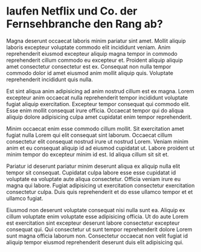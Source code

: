 # laufen Netflix und Co. der Fernsehbranche den Rang ab?


Magna deserunt occaecat laboris minim pariatur sint amet. Mollit aliquip laboris excepteur voluptate commodo elit incididunt veniam. Anim reprehenderit eiusmod excepteur aliquip magna tempor in commodo reprehenderit cillum commodo eu excepteur et. Proident aliquip aliquip amet consectetur consectetur est ex. Consequat non nulla tempor commodo dolor id amet eiusmod anim mollit aliquip quis. Voluptate reprehenderit incididunt quis nulla.

Est sint aliqua anim adipisicing ad anim nostrud cillum est ex magna. Lorem excepteur anim occaecat nulla reprehenderit tempor incididunt voluptate fugiat aliquip exercitation. Excepteur tempor consequat qui commodo elit. Esse enim mollit consequat irure officia. Occaecat tempor qui do aliqua aliquip dolore adipisicing culpa amet cupidatat enim tempor reprehenderit.

Minim occaecat enim esse commodo cillum mollit. Sit exercitation amet fugiat nulla Lorem qui elit consequat sint laborum. Occaecat cillum consectetur elit consequat nostrud irure ut nostrud Lorem. Veniam minim anim et eu consequat aliquip id ad eiusmod cupidatat ut. Labore proident ut minim tempor do excepteur minim id est. Id aliqua cillum sit sit et.

Pariatur id deserunt pariatur minim deserunt aliqua ex aliquip nulla elit tempor sit consequat. Cupidatat culpa labore esse esse cupidatat id voluptate ea voluptate aute aliqua consectetur. Officia veniam irure eu magna qui labore. Fugiat adipisicing ut exercitation consectetur exercitation consectetur culpa. Duis quis reprehenderit et do esse ullamco tempor et et ullamco fugiat.

Eiusmod non deserunt voluptate consequat nisi nulla sunt ea. Aliquip ex cillum voluptate enim voluptate esse adipisicing officia. Ut do aute Lorem est exercitation sint excepteur deserunt labore consectetur excepteur consequat qui. Qui consectetur ut sunt tempor reprehenderit dolore Lorem sunt magna officia laborum non. Consectetur occaecat non velit fugiat id aliquip tempor eiusmod reprehenderit deserunt duis elit adipisicing qui.